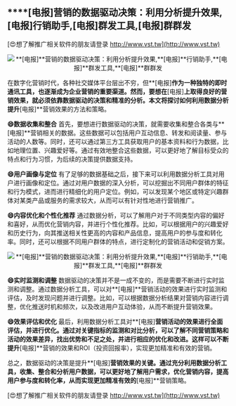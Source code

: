 ## ****[电报]**营销的数据驱动决策：利用分析提升效果,**[电报]**行销助手,**[电报]**群发工具,**[电报]**群群发**

[😍想了解推广相关软件的朋友请登录 http://www.vst.tw](http://www.vst.tw)

 <center><img src="https://vst.tw/MP4/tuiguang/png/4.png" alt="**[电报]**营销的数据驱动决策：利用分析提升效果,**[电报]**行销助手,**[电报]**群发工具,**[电报]**群群发"></center>

在数字化营销时代，各种社交媒体平台层出不穷，但**[电报]**作为一种独特的即时通讯工具，也逐渐成为企业营销的重要渠道。然而，要想在**[电报]**上取得良好的营销效果，就必须依靠数据驱动的决策和精准的分析。本文将探讨如何利用数据分析提升**[电报]**营销效果的方法和策略。

**😄数据收集和整合**
首先，要想进行数据驱动的决策，就需要收集和整合各类与**[电报]**营销相关的数据。这些数据可以包括用户互动信息、转发和阅读量、参与活动的人数等。同时，还可以通过第三方工具获取用户的基本资料和行为数据，比如地理位置、兴趣爱好等。通过有效地整合这些数据，可以更好地了解目标受众的特点和行为习惯，为后续的决策提供数据支持。

**😄用户画像与定位**
有了足够的数据基础之后，接下来可以利用数据分析工具对用户进行画像和定位。通过对用户数据的深入分析，可以挖掘出不同用户群体的特征和行为模式，进而进行精细化的用户定位。例如，可以发现某个地区或特定兴趣群体对某类产品或服务的需求较大，从而可以有针对性地进行营销推广。

**😄内容优化和个性化推荐**
通过数据分析，可以了解用户对于不同类型内容的偏好和喜好，从而优化营销内容，并进行个性化推荐。比如，可以根据用户的兴趣爱好和历史行为，向其推送相关性更高的内容和产品信息，提高用户的参与度和转化率。同时，还可以根据不同用户群体的特点，进行定制化的营销活动和促销方案。

 <center><img src="https://vst.tw/MP4/tuiguang/png/2.png" alt="**[电报]**营销的数据驱动决策：利用分析提升效果,**[电报]**行销助手,**[电报]**群发工具,**[电报]**群群发"></center>

**😄实时监测和调整**
数据驱动的决策并不是一成不变的，而是需要不断进行实时监测和调整。通过数据分析工具，可以对**[电报]**营销活动的效果进行实时监测和评估，及时发现问题并进行调整。比如，可以根据数据分析结果对营销内容进行调整，优化推送时机和频次，以及改进用户互动体验，从而不断提升营销效果。

**😄效果评估和优化**
最后，利用数据分析工具对**[电报]**营销活动的效果进行全面评估，并进行优化。通过对关键指标的监测和对比分析，可以了解不同营销策略和活动的效果差异，找出优势和不足之处，并进行相应的优化和改进。这样可以不断提升**[电报]**营销的效果和ROI（投资回报率），实现更加精准和有效的营销。

总之，数据驱动的决策是提升**[电报]**营销效果的关键。通过充分利用数据分析工具，收集、整合和分析用户数据，可以更好地了解用户需求，优化营销内容，提高用户参与度和转化率，从而实现更加精准有效的**[电报]**营销策略。

[😍想了解推广相关软件的朋友请登录 http://www.vst.tw](http://www.vst.tw)



